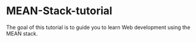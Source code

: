 # MEAN-Stack-tutorial
The goal of this tutorial is to guide you to learn Web development using the MEAN stack. 
